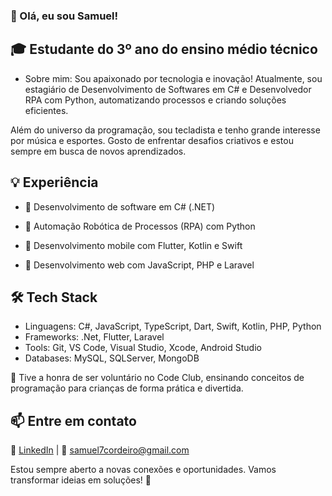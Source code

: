 ### 👋 Olá, eu sou Samuel!
## 🎓 Estudante do 3º ano do ensino médio técnico

- Sobre mim:
Sou apaixonado por tecnologia e inovação! Atualmente, sou estagiário de Desenvolvimento de Softwares em C# e Desenvolvedor RPA com Python, automatizando processos e criando soluções eficientes.

Além do universo da programação, sou tecladista e tenho grande interesse por música e esportes. Gosto de enfrentar desafios criativos e estou sempre em busca de novos aprendizados.

## 💡 Experiência
- 🔹 Desenvolvimento de software em C# (.NET)

- 🔹 Automação Robótica de Processos (RPA) com Python

- 🔹 Desenvolvimento mobile com Flutter, Kotlin e Swift

- 🔹 Desenvolvimento web com JavaScript, PHP e Laravel
## 🛠️ Tech Stack
          
- Linguagens: C#, JavaScript, TypeScript, Dart, Swift, Kotlin, PHP, Python
- Frameworks: .Net, Flutter, Laravel
- Tools: Git, VS Code, Visual Studio, Xcode, Android Studio
- Databases: MySQL, SQLServer, MongoDB

💚 Tive a honra de ser voluntário no Code Club, ensinando conceitos de programação para crianças de forma prática e divertida.

## 📫 Entre em contato
🔗 <a href="https://www.linkedin.com/in/samuel-cordeiro-/">LinkedIn</a> | 📧 samuel7cordeiro@gmail.com

Estou sempre aberto a novas conexões e oportunidades. Vamos transformar ideias em soluções! 🚀
